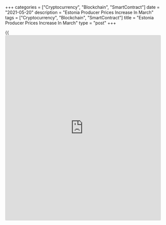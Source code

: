 +++
categories = ["Cryptocurrency", "Blockchain", "SmartContract"]
date = "2021-05-20"
description = "Estonia Producer Prices Increase In March"
tags = ["Cryptocurrency", "Blockchain", "SmartContract"]
title = "Estonia Producer Prices Increase In March"
type = "post"
+++

{{<iframe id="large-banner" src="https://www.bounty.group/#slide=5.0" width="100%" height="600" scrolling="no" style="border: 0px solid rgb(216, 221, 230); border-radius: 3px;">}}

Estonia's producer prices increased in March, data from Statistics
Estonia showed on Thursday.

The producer price index grew 6.8 percent year-on-year in April.

On a month-on-month basis, producer prices rose 1.6 percent in April.

Compared to March, producer prices was affected the most by rising
prices in the manufacturing of wood and wood products, fabricated metal
products and plastic products, Eveli Sokman, leading analyst at
Statistics Estonia, said.

"At the same time, falling prices in the manufacture of fuel oils and
wearing apparel had an opposite impact on the index," Sokman said.

Import prices rose 1.5 percent monthly in April and gained 9.4 percent
from a year ago.

Export prices grew 1.3 percent monthly in April and increased 9.9
percent yearly.

For comments and feedback [contact](https://www.playgroundfx.com/contact/): editorial@rtt[news](https://www.letsplayfx.com/blog/forex-news-website/).com

[Economic News][1]

 **What parts of the world are seeing the best (and worst) economic
performances lately? Click[here][2] to check out our [Econ Scorecard][2]
and find out! See up-to-the-moment [ranking](https://www.playgroundfx.com/blog/crypto-exchange-ranking/)s for the best and worst
performers in [GDP][3], [unemployment rate][4], [inflation][5] and much
more.**

   1. www.rtt[news](https://www.letsplayfx.com/blog/forex-news-website/).com/Content/EconomicNews.aspx
   2. www.rtt[news](https://www.letsplayfx.com/blog/forex-news-website/).com/economic-scorecard/world-rank/industrial-production/highest-performance.aspx
   3. www.rtt[news](https://www.letsplayfx.com/blog/forex-news-website/).com/economic-scorecard/world-rank/GDP/highest-performance.aspx
   4. www.rtt[news](https://www.letsplayfx.com/blog/forex-news-website/).com/economic-scorecard/world-rank/unemployment-rate/lowest-performance.aspx
   5. www.rtt[news](https://www.letsplayfx.com/blog/forex-news-website/).com/economic-scorecard/world-rank/CPI/highest-performance.aspx